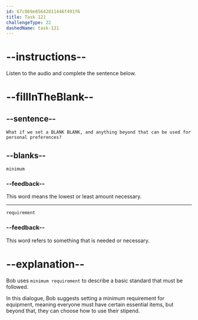 ```yaml
---
id: 67c069e85642811446f491f6
title: Task 121
challengeType: 22
dashedName: task-121
---
```


<!-- (Audio) Bob: What if we set a minimum requirement, and anything beyond that can be used for personal preferences? -->

# --instructions--

Listen to the audio and complete the sentence below.

# --fillInTheBlank--

## --sentence--

`What if we set a BLANK BLANK, and anything beyond that can be used for personal preferences?`

## --blanks--

`minimum`

### --feedback--

This word means the lowest or least amount necessary.

---

`requirement`

### --feedback--

This word refers to something that is needed or necessary.

# --explanation--

Bob uses `minimum requirement` to describe a basic standard that must be followed.

In this dialogue, Bob suggests setting a minimum requirement for equipment, meaning everyone must have certain essential items, but beyond that, they can choose how to use their stipend.
